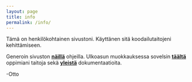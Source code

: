 ```yaml
---
layout: page
title: info
permalink: /info/
---
```


Tämä on henkilökohtainen sivustoni. Käyttänen sitä koodailutaitojeni kehittämiseen. 

Generoin sivuston [**näillä**](http://programminghistorian.org/lessons/building-static-sites-with-jekyll-github-pages) ohjeilla.  Ulkoasun muokkauksessa sovelsin [**täältä**](http://upskillcourses.com/) oppimiani taitoja sekä [**yleistä**](https://jekyllrb.com/) dokumentaatioita.
 
 -Otto
